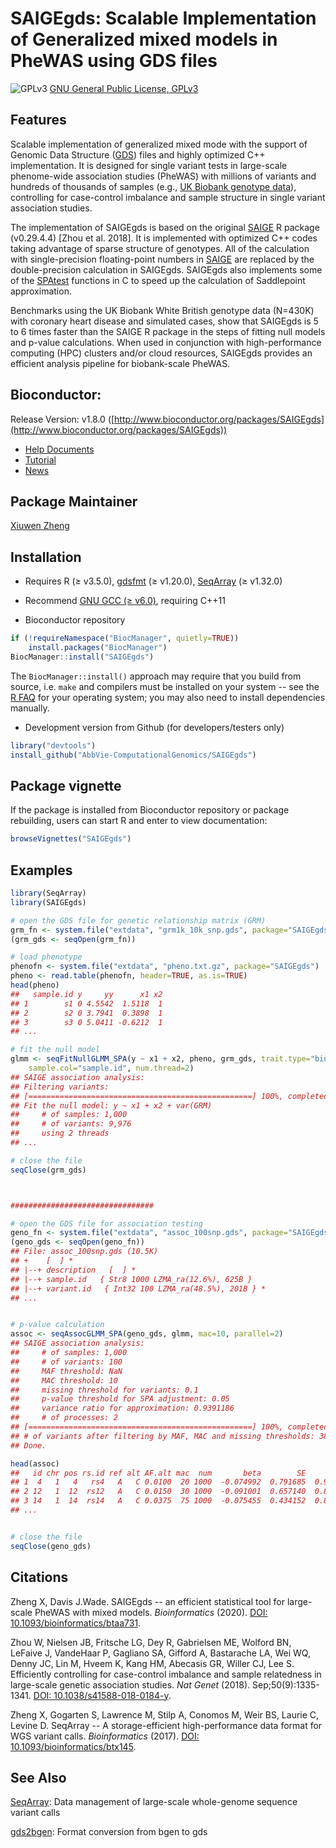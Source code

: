 SAIGEgds: Scalable Implementation of Generalized mixed models in PheWAS using GDS files
====

![GPLv3](http://www.gnu.org/graphics/gplv3-88x31.png)
[GNU General Public License, GPLv3](http://www.gnu.org/copyleft/gpl.html)


## Features

Scalable implementation of generalized mixed mode with the support of Genomic Data Structure ([GDS](https://github.com/zhengxwen/SeqArray)) files and highly optimized C++ implementation. It is designed for single variant tests in large-scale phenome-wide association studies (PheWAS) with millions of variants and hundreds of thousands of samples (e.g., [UK Biobank genotype data](https://www.ukbiobank.ac.uk/scientists-3/genetic-data)), controlling for case-control imbalance and sample structure in single variant association studies.

The implementation of SAIGEgds is based on the original [SAIGE](https://github.com/weizhouUMICH/SAIGE) R package (v0.29.4.4) [Zhou et al. 2018]. It is implemented with optimized C++ codes taking advantage of sparse structure of genotypes. All of the calculation with single-precision floating-point numbers in [SAIGE](https://github.com/weizhouUMICH/SAIGE) are replaced by the double-precision calculation in SAIGEgds. SAIGEgds also implements some of the [SPAtest](https://cran.r-project.org/web/packages/SPAtest/index.html) functions in C to speed up the calculation of Saddlepoint approximation.

Benchmarks using the UK Biobank White British genotype data (N=430K) with coronary heart disease and simulated cases, show that SAIGEgds is 5 to 6 times faster than the SAIGE R package in the steps of fitting null models and p-value calculations. When used in conjunction with high-performance computing (HPC) clusters and/or cloud resources, SAIGEgds provides an efficient analysis pipeline for biobank-scale PheWAS.


## Bioconductor:

Release Version: v1.8.0 ([http://www.bioconductor.org/packages/SAIGEgds](http://www.bioconductor.org/packages/SAIGEgds))

* [Help Documents](https://rdrr.io/bioc/SAIGEgds/man)
* [Tutorial](http://www.bioconductor.org/packages/devel/bioc/vignettes/SAIGEgds/inst/doc/SAIGEgds.html)
* [News](http://www.bioconductor.org/packages/release/bioc/news/SAIGEgds/NEWS)


## Package Maintainer

[Xiuwen Zheng](xiuwen.zheng@abbvie.com)


## Installation

* Requires R (≥ v3.5.0), [gdsfmt](http://www.bioconductor.org/packages/gdsfmt) (≥ v1.20.0), [SeqArray](http://www.bioconductor.org/packages/SeqArray) (≥ v1.32.0)

* Recommend [GNU GCC (≥ v6.0)](https://gcc.gnu.org), requiring C++11

* Bioconductor repository
```R
if (!requireNamespace("BiocManager", quietly=TRUE))
    install.packages("BiocManager")
BiocManager::install("SAIGEgds")
```
The `BiocManager::install()` approach may require that you build from source, i.e. `make` and compilers must be installed on your system -- see the [R FAQ](http://cran.r-project.org/faqs.html) for your operating system; you may also need to install dependencies manually.

* Development version from Github (for developers/testers only)
```R
library("devtools")
install_github("AbbVie-ComputationalGenomics/SAIGEgds")
```


## Package vignette

If the package is installed from Bioconductor repository or package rebuilding, users can start R and enter to view documentation:
```R
browseVignettes("SAIGEgds")
```


## Examples

```R
library(SeqArray)
library(SAIGEgds)

# open the GDS file for genetic relationship matrix (GRM)
grm_fn <- system.file("extdata", "grm1k_10k_snp.gds", package="SAIGEgds")
(grm_gds <- seqOpen(grm_fn))

# load phenotype
phenofn <- system.file("extdata", "pheno.txt.gz", package="SAIGEgds")
pheno <- read.table(phenofn, header=TRUE, as.is=TRUE)
head(pheno)
##   sample.id y     yy      x1 x2
## 1        s1 0 4.5542  1.5118  1
## 2        s2 0 3.7941  0.3898  1
## 3        s3 0 5.0411 -0.6212  1
## ...

# fit the null model
glmm <- seqFitNullGLMM_SPA(y ~ x1 + x2, pheno, grm_gds, trait.type="binary",
    sample.col="sample.id", num.thread=2)
## SAIGE association analysis:
## Filtering variants:
## [==================================================] 100%, completed, 0s
## Fit the null model: y ~ x1 + x2 + var(GRM)
##     # of samples: 1,000
##     # of variants: 9,976
##     using 2 threads
## ...

# close the file
seqClose(grm_gds)



################################

# open the GDS file for association testing
geno_fn <- system.file("extdata", "assoc_100snp.gds", package="SAIGEgds")
(geno_gds <- seqOpen(geno_fn))
## File: assoc_100snp.gds (10.5K)
## +    [  ] *
## |--+ description   [  ] *
## |--+ sample.id   { Str8 1000 LZMA_ra(12.6%), 625B }
## |--+ variant.id   { Int32 100 LZMA_ra(48.5%), 201B } *
## ...


# p-value calculation
assoc <- seqAssocGLMM_SPA(geno_gds, glmm, mac=10, parallel=2)
## SAIGE association analysis:
##     # of samples: 1,000
##     # of variants: 100
##     MAF threshold: NaN
##     MAC threshold: 10
##     missing threshold for variants: 0.1
##     p-value threshold for SPA adjustment: 0.05
##     variance ratio for approximation: 0.9391186
##     # of processes: 2
## [==================================================] 100%, completed, 0s
## # of variants after filtering by MAF, MAC and missing thresholds: 38
## Done.

head(assoc)
##   id chr pos rs.id ref alt AF.alt mac  num       beta        SE      pval pval.noadj converged
## 1  4   1   4   rs4   A   C 0.0100  20 1000  -0.074992  0.791685  0.924533   0.924533      TRUE
## 2 12   1  12  rs12   A   C 0.0150  30 1000  -0.091001  0.657140  0.889861   0.889861      TRUE
## 3 14   1  14  rs14   A   C 0.0375  75 1000  -0.075455  0.434152  0.862023   0.862023      TRUE
## ...


# close the file
seqClose(geno_gds)
```


## Citations

Zheng X, Davis J.Wade. SAIGEgds -- an efficient statistical tool for large-scale PheWAS with mixed models. *Bioinformatics* (2020). [DOI: 10.1093/bioinformatics/btaa731](http://dx.doi.org/10.1093/bioinformatics/btaa731).

Zhou W, Nielsen JB, Fritsche LG, Dey R, Gabrielsen ME, Wolford BN, LeFaive J, VandeHaar P, Gagliano SA, Gifford A, Bastarache LA, Wei WQ, Denny JC, Lin M, Hveem K, Kang HM, Abecasis GR, Willer CJ, Lee S. Efficiently controlling for case-control imbalance and sample relatedness in large-scale genetic association studies. *Nat Genet* (2018). Sep;50(9):1335-1341. [DOI: 10.1038/s41588-018-0184-y](https://www.nature.com/articles/s41588-018-0184-y).

Zheng X, Gogarten S, Lawrence M, Stilp A, Conomos M, Weir BS, Laurie C, Levine D. SeqArray -- A storage-efficient high-performance data format for WGS variant calls. *Bioinformatics* (2017). [DOI: 10.1093/bioinformatics/btx145](http://dx.doi.org/10.1093/bioinformatics/btx145).


## See Also

[SeqArray](https://www.bioconductor.org/packages/SeqArray): Data management of large-scale whole-genome sequence variant calls

[gds2bgen](https://github.com/zhengxwen/gds2bgen): Format conversion from bgen to gds

